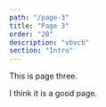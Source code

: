 ```yaml
---
path: "/page-3"
title: "Page 3"
order: "2B"
description: "vbvcb"
section: "Intro"
---
```


This is page three.

I think it is a good page.
